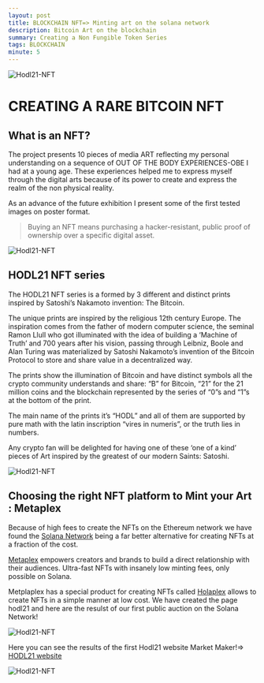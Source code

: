 ```yaml
---
layout: post
title: BLOCKCHAIN NFT=> Minting art on the solana network
description: Bitcoin Art on the blockchain
summary: Creating a Non Fungible Token Series
tags: BLOCKCHAIN
minute: 5
---
```


![Hodl21-NFT](/assets/images/art/HODL/main.jpg)

# CREATING A RARE BITCOIN NFT

## What is an NFT?

The project presents 10 pieces of media ART reflecting my personal understanding on a sequence of OUT OF THE BODY EXPERIENCES-OBE I had at a young age. These experiences helped me to express myself through the digital arts because of its power to create and express the realm of the non physical reality.

As an advance of the future exhibition I present some of the first tested images on poster format.

> Buying an NFT means purchasing a hacker-resistant, public proof of ownership over a specific digital asset.

![Hodl21-NFT](/assets/images/art/HODL/1.jpg)

## HODL21 NFT series

The HODL21 NFT series is a formed by 3 different and distinct prints inspired by Satoshi’s Nakamoto invention: The Bitcoin.

The unique prints are inspired by the religious 12th century Europe. The inspiration comes from the father of modern computer science, the seminal Ramon Llull who got illuminated with the idea of building a ‘Machine of Truth’ and 700 years after his vision, passing through Leibniz, Boole and Alan Turing was materialized by Satoshi Nakamoto’s invention of the Bitcoin Protocol to store and share value in a decentralized way.

The prints show the illumination of Bitcoin and have distinct symbols all the crypto community understands and share: “B” for Bitcoin, “21” for the 21 million coins and the blockchain represented by the series of “0”s and “1”s at the bottom of the print.

The main name of the prints it’s “HODL” and all of them are supported by pure math with the latin inscription “vires in numeris”, or the truth lies in numbers.

Any crypto fan will be delighted for having one of these ‘one of a kind’ pieces of Art inspired by the greatest of our modern Saints: Satoshi.

![Hodl21-NFT](/assets/images/art/HODL/3.jpg)

## Choosing the right NFT platform to Mint your Art : Metaplex

Because of high fees to create the NFTs on the Ethereum network we have found the [Solana Network](https://solana.com/) being a far better alternative for creating NFTs at a fraction of the cost.

[Metaplex](https://www.metaplex.com/) empowers creators and brands to build a direct relationship with their audiences. Ultra-fast NFTs with insanely low minting fees, only possible on Solana.

Metplaplex has a special product for creating NFTs called [Holaplex](https://builder.holaplex.com/) allows to create NFTs in a simple manner at low cost. We have created the page hodl21 and here are the resulst of our first public auction on the Solana Network!

![Hodl21-NFT](/assets/images/art/HODL/2.jpg)

Here you can see the results of the first Hodl21 website Market Maker!=> [HODL21 website](https://hodl21.holaplex.com/#/artworks)

![Hodl21-NFT](/assets/images/art/HODL/holaplex.jpg)